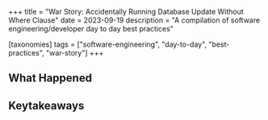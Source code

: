 +++
title = "War Story: Accidentally Running Database Update Without Where Clause"
date = 2023-09-19
description = "A compilation of software engineering/developer day to day best practices"

[taxonomies]
tags = ["software-engineering", "day-to-day", "best-practices", "war-story"]
+++

## What Happened

## Keytakeaways
